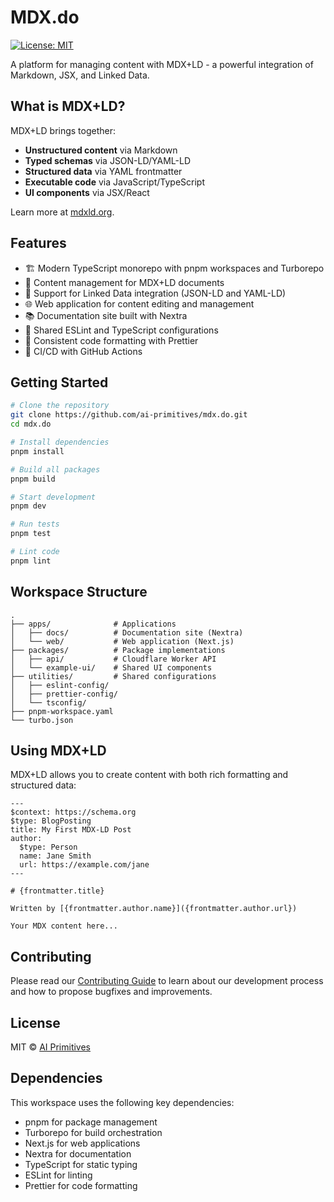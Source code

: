 # MDX.do

[![License: MIT](https://img.shields.io/badge/License-MIT-yellow.svg)](https://opensource.org/licenses/MIT)

A platform for managing content with MDX+LD - a powerful integration of Markdown, JSX, and Linked Data.

## What is MDX+LD?

MDX+LD brings together:
- **Unstructured content** via Markdown
- **Typed schemas** via JSON-LD/YAML-LD
- **Structured data** via YAML frontmatter
- **Executable code** via JavaScript/TypeScript
- **UI components** via JSX/React

Learn more at [mdxld.org](https://mdxld.org).

## Features

- 🏗️ Modern TypeScript monorepo with pnpm workspaces and Turborepo
- 📄 Content management for MDX+LD documents
- 🔗 Support for Linked Data integration (JSON-LD and YAML-LD)
- 🌐 Web application for content editing and management
- 📚 Documentation site built with Nextra
- 🔧 Shared ESLint and TypeScript configurations
- 🎨 Consistent code formatting with Prettier
- 🔄 CI/CD with GitHub Actions

## Getting Started

```bash
# Clone the repository
git clone https://github.com/ai-primitives/mdx.do.git
cd mdx.do

# Install dependencies
pnpm install

# Build all packages
pnpm build

# Start development
pnpm dev

# Run tests
pnpm test

# Lint code
pnpm lint
```

## Workspace Structure

```
.
├── apps/              # Applications
│   ├── docs/          # Documentation site (Nextra)
│   └── web/           # Web application (Next.js)
├── packages/          # Package implementations
│   ├── api/           # Cloudflare Worker API
│   └── example-ui/    # Shared UI components
├── utilities/         # Shared configurations
│   ├── eslint-config/
│   ├── prettier-config/
│   └── tsconfig/
├── pnpm-workspace.yaml
└── turbo.json
```

## Using MDX+LD

MDX+LD allows you to create content with both rich formatting and structured data:

```mdx
---
$context: https://schema.org
$type: BlogPosting
title: My First MDX-LD Post
author:
  $type: Person
  name: Jane Smith
  url: https://example.com/jane
---

# {frontmatter.title}

Written by [{frontmatter.author.name}]({frontmatter.author.url})

Your MDX content here...
```

## Contributing

Please read our [Contributing Guide](./CONTRIBUTING.md) to learn about our development process and how to propose bugfixes and improvements.

## License

MIT © [AI Primitives](https://mdxld.org)

## Dependencies

This workspace uses the following key dependencies:

- pnpm for package management
- Turborepo for build orchestration
- Next.js for web applications
- Nextra for documentation
- TypeScript for static typing
- ESLint for linting
- Prettier for code formatting
